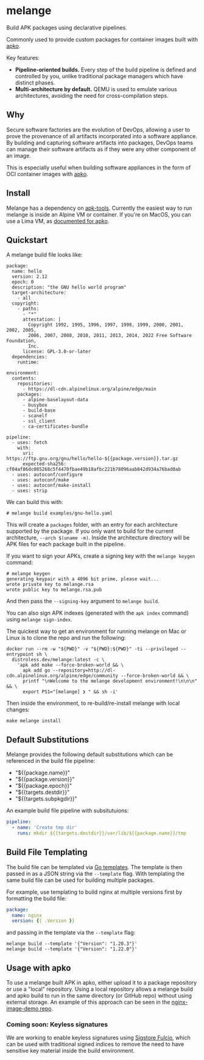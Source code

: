 # melange

Build APK packages using declarative pipelines.

Commonly used to provide custom packages for container images built with
[apko][apko].

Key features:

 - **Pipeline-oriented builds.** Every step of the build pipeline is defined and
   controlled by you, unlike traditional package managers which have distinct
   phases.
 - **Multi-architecture by default.** QEMU is used to emulate various
   architectures, avoiding the need for cross-compilation steps.

## Why

Secure software factories are the evolution of DevOps, allowing a
user to prove the provenance of all artifacts incorporated
into a software appliance.  By building and capturing software
artifacts into packages, DevOps teams can manage their software
artifacts as if they were any other component of an image.

This is especially useful when building software appliances in
the form of OCI container images with [apko][apko].

   [apko]: https://github.com/chainguard-dev/apko

## Install

Melange has a dependency on [apk-tools](https://gitlab.alpinelinux.org/alpine/apk-tools).
Currently the easiest way to run melange is inside an Alpine VM or
container. If you're on MacOS, you can use a Lima VM, as [documented for
apko](https://github.com/chainguard-dev/apko/blob/main/mac/README.md).

## Quickstart

A melange build file looks like:

```
package:
  name: hello
  version: 2.12
  epoch: 0
  description: "the GNU hello world program"
  target-architecture:
    - all
  copyright:
    - paths:
      - "*"
      attestation: |
        Copyright 1992, 1995, 1996, 1997, 1998, 1999, 2000, 2001, 2002, 2005,
        2006, 2007, 2008, 2010, 2011, 2013, 2014, 2022 Free Software Foundation,
        Inc.
      license: GPL-3.0-or-later
  dependencies:
    runtime:

environment:
  contents:
    repositories:
      - https://dl-cdn.alpinelinux.org/alpine/edge/main
    packages:
      - alpine-baselayout-data
      - busybox
      - build-base
      - scanelf
      - ssl_client
      - ca-certificates-bundle

pipeline:
  - uses: fetch
    with:
      uri: https://ftp.gnu.org/gnu/hello/hello-${{package.version}}.tar.gz
      expected-sha256: cf04af86dc085268c5f4470fbae49b18afbc221b78096aab842d934a76bad0ab
  - uses: autoconf/configure
  - uses: autoconf/make
  - uses: autoconf/make-install
  - uses: strip
```

We can build this with:

    # melange build examples/gnu-hello.yaml

This will create a `packages` folder, with an entry for each architecture
supported by the package. If you only want to build for the current
architecture, `--arch $(uname -m)`. Inside the architecture directory will be
APK files for each package built in the pipeline.

If you want to sign your APKs, create a signing key with the
`melange keygen` command:

    # melange keygen
    generating keypair with a 4096 bit prime, please wait...
    wrote private key to melange.rsa
    wrote public key to melange.rsa.pub

And then pass the `--signing-key` argument to `melange build`.

You can also sign APK indexes (generated with the `apk index`
command) using `melange sign-index`.

The quickest way to get an environment for running melange on Mac or Linux
is to clone the repo and run the following:

```
docker run --rm -w "${PWD}" -v "${PWD}:${PWD}" -ti --privileged --entrypoint sh \
  distroless.dev/melange:latest -c \
    'apk add make --force-broken-world && \
      apk add go --repository=http://dl-cdn.alpinelinux.org/alpine/edge/community --force-broken-world && \
      printf "\nWelcome to the melange development environment!\n\n\n" && \
      export PS1="[melange] ❯ " && sh -i'
```

Then inside the environment, to re-build/re-install melange with local changes:
```
make melange install
```

## Default Substitutions

Melange provides the following default substitutions which can be referenced in the build file pipeline:

* "${{package.name}}"
* "${{package.version}}"
* "${{package.epoch}}"
* "${{targets.destdir}}"
* "${{targets.subpkgdir}}"

An example build file pipeline with subsitutuions:

```yaml
pipeline:
  - name: 'Create tmp dir'
    runs: mkdir ${{targets.destdir}}/var/lib/${{package.name}}/tmp
```

## Build File Templating

The build file can be templated via [Go templates](https://pkg.go.dev/text/template).
The template is then passed in as a JSON string via the `--template` flag.
With templating the same build file can be used for building multiple packages.

For example, use templating to build nginx at multiple versions first by formatting the build file:

```yaml
package:
  name: nginx
  version: {{ .Version }}
```

and passing in the template via the `--template` flag:

```
melange build --template '{"Version": "1.20.3"}'
melange build --template '{"Version": "1.22.0"}'
```

## Usage with apko

To use a melange built APK in apko, either upload it to a package repository or
use a "local" repository. Using a local repository allows a melange build and
apko build to run in the same directory (or GitHub repo) without using external
storage. An example of this approach can be seen in the [nginx-image-demo
repo](https://github.com/chainguard-dev/nginx-image-demo/). 

### Coming soon: Keyless signatures

We are working to enable keyless signatures using [Sigstore
Fulcio](https://github.com/SigStore/fulcio), which can be used with traditional
signed indices to remove the need to have sensitive key material inside the
build environment.
